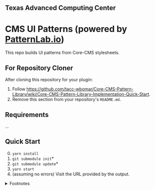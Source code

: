 ## Texas Advanced Computing Center
# CMS UI Patterns (powered by [PatternLab.io](https://patternlab.io))

This repo builds UI patterns from Core-CMS stylesheets.


## For Repository Cloner

After cloning this repository for your plugin:

1. Follow https://github.com/tacc-wbomar/Core-CMS-Pattern-Library/wiki/Core-CMS-Pattern-Library-Implementation-Quick-Start.
2. Remove this section from your repository's `README.md`.


## Requirements

...

## Quick Start

0. `yarn install`
1. `git submodule init`\*
2. `git submodule update`\*
3. `yarn start`
4. (assuming no errors) Visit the URL provided by the output.

<details><summary>Footnotes</summary>

\* Git submodule (at least alone) may not be an ideal solution for acquiring Core-CMS stylesheets, because it requires a manual update to retrieve different styles.

</details>
